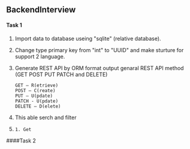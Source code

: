 ## BackendInterview
#### Task 1 
1. Import data to database useing "sqlite" (relative database).

2. Change type primary key from "int" to "UUID" and make sturture for support 2 language.

3. Generate REST API by ORM format output genaral REST API method (GET POST PUT PATCH and DELETE) 
    ```
    GET — R(etrieve) 
    POST — C(reate) 
    PUT — U(pdate) 
    PATCH - U(pdate)
    DELETE — D(elete) 
    ```  

4. This able serch and filter

5. 
    ```
    1. Get 
    ```
        
####Task 2
